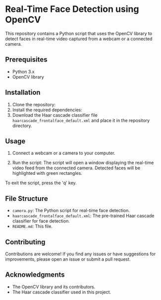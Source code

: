 # Real-Time Face Detection using OpenCV

This repository contains a Python script that uses the OpenCV library to detect faces in real-time video captured from a webcam or a connected camera.

## Prerequisites

- Python 3.x
- OpenCV library

## Installation

1. Clone the repository:
2. Install the required dependencies:
3. Download the Haar cascade classifier file `haarcascade_frontalface_default.xml` and place it in the repository directory.

## Usage

1. Connect a webcam or a camera to your computer.

2. Run the script:
The script will open a window displaying the real-time video feed from the connected camera. Detected faces will be highlighted with green rectangles.

To exit the script, press the 'q' key.

## File Structure

- `camera.py`: The Python script for real-time face detection.
- `haarcascade_frontalface_default.xml`: The pre-trained Haar cascade classifier for face detection.
- `README.md`: This file.

## Contributing

Contributions are welcome! If you find any issues or have suggestions for improvements, please open an issue or submit a pull request.

## Acknowledgments

- The OpenCV library and its contributors.
- The Haar cascade classifier used in this project.
